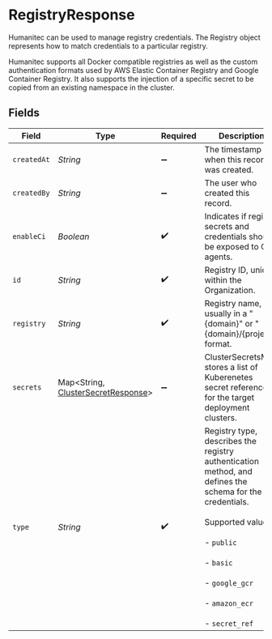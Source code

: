 # RegistryResponse

Humanitec can be used to manage registry credentials. The Registry object represents how to match credentials to a particular registry.

Humanitec supports all Docker compatible registries as well as the custom authentication formats used by AWS Elastic Container Registry and Google Container Registry. It also supports the injection of a specific secret to be copied from an existing namespace in the cluster.


## Fields

| Field                                                                                                                                                                                              | Type                                                                                                                                                                                               | Required                                                                                                                                                                                           | Description                                                                                                                                                                                        | Example                                                                                                                                                                                            |
| -------------------------------------------------------------------------------------------------------------------------------------------------------------------------------------------------- | -------------------------------------------------------------------------------------------------------------------------------------------------------------------------------------------------- | -------------------------------------------------------------------------------------------------------------------------------------------------------------------------------------------------- | -------------------------------------------------------------------------------------------------------------------------------------------------------------------------------------------------- | -------------------------------------------------------------------------------------------------------------------------------------------------------------------------------------------------- |
| `createdAt`                                                                                                                                                                                        | *String*                                                                                                                                                                                           | :heavy_minus_sign:                                                                                                                                                                                 | The timestamp of when this record was created.                                                                                                                                                     | 2020-06-22T09:37:23.523Z                                                                                                                                                                           |
| `createdBy`                                                                                                                                                                                        | *String*                                                                                                                                                                                           | :heavy_minus_sign:                                                                                                                                                                                 | The user who created this record.                                                                                                                                                                  |                                                                                                                                                                                                    |
| `enableCi`                                                                                                                                                                                         | *Boolean*                                                                                                                                                                                          | :heavy_check_mark:                                                                                                                                                                                 | Indicates if registry secrets and credentials should be exposed to CI agents.                                                                                                                      |                                                                                                                                                                                                    |
| `id`                                                                                                                                                                                               | *String*                                                                                                                                                                                           | :heavy_check_mark:                                                                                                                                                                                 | Registry ID, unique within the Organization.                                                                                                                                                       |                                                                                                                                                                                                    |
| `registry`                                                                                                                                                                                         | *String*                                                                                                                                                                                           | :heavy_check_mark:                                                                                                                                                                                 | Registry name, usually in a "{domain}" or "{domain}/{project}" format.                                                                                                                             |                                                                                                                                                                                                    |
| `secrets`                                                                                                                                                                                          | Map<String, [ClusterSecretResponse](../../models/shared/ClusterSecretResponse.md)>                                                                                                                 | :heavy_minus_sign:                                                                                                                                                                                 | ClusterSecretsMap stores a list of Kuberenetes secret references for the target deployment clusters.                                                                                               |                                                                                                                                                                                                    |
| `type`                                                                                                                                                                                             | *String*                                                                                                                                                                                           | :heavy_check_mark:                                                                                                                                                                                 | Registry type, describes the registry authentication method, and defines the schema for the credentials.<br/><br/>Supported values:<br/><br/>- `public`<br/><br/>- `basic`<br/><br/>- `google_gcr`<br/><br/>- `amazon_ecr`<br/><br/>- `secret_ref` |                                                                                                                                                                                                    |